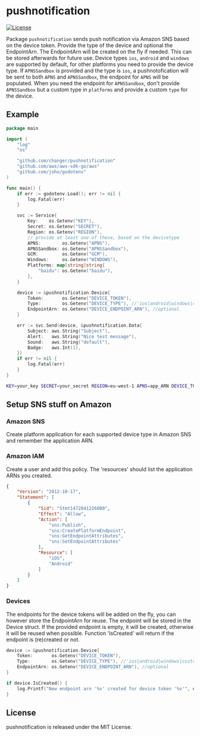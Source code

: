 pushnotification
===
[![License](https://img.shields.io/badge/license-MIT-blue.svg)](LICENSE)

Package `pushnotification` sends push notification via Amazon SNS based on the device token.
Provide the type of the device and optional the EndpointArn. The EndpointArn will be created on the fly if needed. This can be stored afterwards for future use.
Device types `ios`, `android` and `windows` are supported by default, for other platforms you need to provide the device type.
If `APNSSandbox` is provided and the type is `ios`, a pushnotofication will be sent to both `APNS` and `APNSSandbox`, the endpoint for `APNS` will be populated.
When you need the endpoint for `APNSSandbox`, don't provide `APNSSandbox` but a custom type in `platforms` and provide a custom `type` for the device.

## Example

```go
package main

import (
	"log"
	"os"

	"github.com/changer/pushnotification"
	"github.com/aws/aws-sdk-go/aws"
	"github.com/joho/godotenv"
)

func main() {
	if err := godotenv.Load(); err != nil {
		log.Fatal(err)
	}

	svc := Service{
		Key:    os.Getenv("KEY"),
		Secret: os.Getenv("SECRET"),
		Region: os.Getenv("REGION"),
		// provide at least one of these, based on the devicetype
		APNS:        os.Getenv("APNS"),
		APNSSandbox: os.Getenv("APNSSandbox"),
		GCM:         os.Getenv("GCM"),
		Windows:     os.Getenv("WINDOWS"),
		Platforms: map[string]string{
			"baidu": os.Getenv("baidu"),
		},
	}

	device := &pushnotification.Device{
		Token:       os.Getenv("DEVICE_TOKEN"),
		Type:        os.Getenv("DEVICE_TYPE"), //'ios|android|windows|custom'
		EndpointArn: os.Getenv("DEVICE_ENDPOINT_ARN"), //optional
	}

	err := svc.Send(device, &pushnotification.Data{
		Subject: aws.String("Subject"),
		Alert:   aws.String("Nice test message"),
		Sound:   aws.String("default"),
		Badge:   aws.Int(1),
	})
	if err != nil {
		log.Fatal(err)
	}
}
```

```bash
KEY=your_key SECRET=your_secret REGION=eu-west-1 APNS=app_ARN DEVICE_TOKEN=device_token DEVICE_TYPE=ios go test
```

## Setup SNS stuff on Amazon
### Amazon SNS
Create platform application for each supported device type in Amazon SNS and remember the application ARN.

### Amazon IAM
Create a user and add this policy. The 'resources' should list the application ARNs you created.
```json
{
    "Version": "2012-10-17",
    "Statement": [
        {
            "Sid": "Stmt1472041226000",
            "Effect": "Allow",
            "Action": [
                "sns:Publish",
                "sns:CreatePlatformEndpoint",
                "sns:GetEndpointAttributes",
                "sns:SetEndpointAttributes"
            ],
            "Resource": [
                "iOS",
                "Android"
            ]
        }
    ]
}
```

### Devices
The endpoints for the device tokens will be added on the fly, you can however store the EndpointArn for reuse.
The endpoint will be stored in the Device struct. If the provided endpoint is empty, it will be created, otherwise it will be reused when possible.
Function 'IsCreated' will return if the endpoint is (re)created or not.

```go
device := &pushnotification.Device{
	Token:       os.Getenv("DEVICE_TOKEN"),
	Type:        os.Getenv("DEVICE_TYPE"), //'ios|android|windows|custom'
	EndpointArn: os.Getenv("DEVICE_ENDPOINT_ARN"), //optional
}

if device.IsCreated() {
	log.Printf("New endpoint arn '%v' created for device token '%v'", device.EndpointArn, device.Token)
}
```

## License

pushnotification is released under the MIT License.
